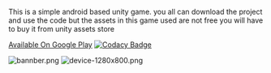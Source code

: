 This is a simple android based unity game. you all can download the project and use the code but the assets in this game used are not free you will have to buy it from  unity assets store 

[Available On Google Play](https://play.google.com/store/apps/details?id=com.greate43.sk.HuntedZombieRush) 
[![Codacy Badge](https://api.codacy.com/project/badge/Grade/4effc0dc6d584dc49cf88f907bb3e56a)](https://www.codacy.com/app/greate43/Haunted-Zombie-Rush-?utm_source=github.com&amp;utm_medium=referral&amp;utm_content=greate43/Haunted-Zombie-Rush-&amp;utm_campaign=Badge_Grade)




![bannber.png](https://bitbucket.org/repo/7dLAbe/images/1739193779-bannber.png)
![device-1280x800.png](https://bitbucket.org/repo/7dLAbe/images/560308441-device-1280x800.png)
